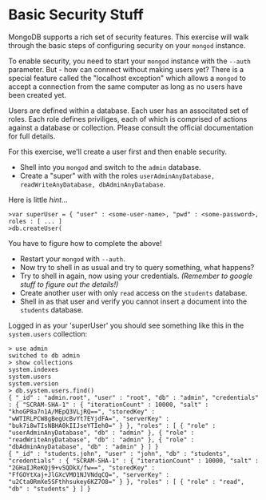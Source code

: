 Basic Security Stuff
=

MongoDB supports a rich set of security features. This exercise will walk through the basic steps
of configuring security on your ``mongod`` instance.

To enable security, you need to start your ``mongod`` instance with the ``--auth`` parameter.
But - how can connect without making users yet? There is a special feature called the "localhost
exception" which allows a ``mongod`` to accept a connection from the same computer as long as no
users have been created yet.

Users are defined within a database. Each user has an associtated set of roles. Each role defines 
priviliges, each of which is comprised of actions against a database or collection. Please consult the
official documentation for full details.

For this exercise, we'll create a user first and then enable security.

* Shell into you ``mongod`` and switch to the ``admin`` database.
* Create a "super" with with the roles ``userAdminAnyDatabase, readWriteAnyDatabase, dbAdminAnyDatabase``.

Here is little *hint*...
```
>var superUser = { "user" : <some-user-name>, "pwd" : <some-password>, roles : [ ... ]
>db.createUser(
```
You have to figure how to complete the above!
* Restart your ``mongod`` with ``--auth``.
* Now try to shell in as usual and try to query something, what happens?
* Try to shell in again, now using your credentials. *(Remember to google stuff to figure out the details!)*
* Create another user with only ``read`` access on the ``students`` database.
* Shell in as that user and verify you cannot insert a document into the ``students`` database.

Logged in as your 'superUser' you should see something like this in the ``system.users`` collection:

```
> use admin
switched to db admin
> show collections
system.indexes
system.users
system.version
> db.system.users.find()
{ "_id" : "admin.root", "user" : "root", "db" : "admin", "credentials" : { "SCRAM-SHA-1" : { "iterationCount" : 10000, "salt" : "khoGP8a7n1A/MEpQ3VLjRQ==", "storedKey" : "wWTIRLPCW8gBegUcBvYt7EYjdFA=", "serverKey" : "buk7i8wTIsNBHA0kIIJseYTIeh0=" } }, "roles" : [ { "role" : "userAdminAnyDatabase", "db" : "admin" }, { "role" : "readWriteAnyDatabase", "db" : "admin" }, { "role" : "dbAdminAnyDatabase", "db" : "admin" } ] }
{ "_id" : "students.john", "user" : "john", "db" : "students", "credentials" : { "SCRAM-SHA-1" : { "iterationCount" : 10000, "salt" : "2GHaIJReKQj9+vSQDkX/fw==", "storedKey" : "FfGOYtXaj+JlGXcVMO1NJVNdqCQ=", "serverKey" : "u2Cta0RmXe5SFthhsukey6KZ7O8=" } }, "roles" : [ { "role" : "read", "db" : "students" } ] }
```
